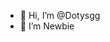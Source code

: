 - 👋 Hi, I’m @Dotysgg
- 👀 I’m Newbie
<!---
Dotysgg/Dotysgg is a ✨ special ✨ repository because its `README.md` (this file) appears on your GitHub profile.
You can click the Preview link to take a look at your changes.
--->
